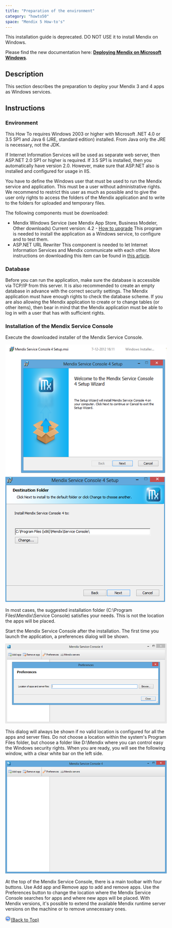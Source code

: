 ```yaml
---
title: "Preparation of the environment"
category: "howto50"
space: "Mendix 5 How-to's"
---
```

This installation guide is deprecated. DO NOT USE it to install Mendix on Windows.

Please find the new documentation here: **[Deploying Mendix on Microsoft Windows](Deploying+Mendix+on+Microsoft+Windows)**.

## Description

This section describes the preparation to deploy your Mendix 3 and 4 apps as Windows services.

## Instructions

### Environment

This How To requires Windows 2003 or higher with Microsoft .NET 4.0 or 3.5 SP1 and Java 6 (JRE, standard edition) installed. From Java only the JRE is necessary, not the JDK.

If Internet Information Services will be used as separate web server, then ASP.NET 2.0 SP1 or higher is required. If 3.5 SP1 is installed, then you automatically have version 2.0\. However, make sure that ASP.NET also is installed and configured for usage in IIS.

You have to define the Windows user that must be used to run the Mendix service and application. This must be a user without administrative rights. We recommend to restrict this user as much as possible and to give the user only rights to access the folders of the Mendix application and to write to the folders for uploaded and temporary files.

The following components must be downloaded:

*   Mendix Windows Service (see Mendix App Store, Business Modeler, Other downloads)
    Current version: 4.2 - [How to upgrade](Upgrading+the+Mendix+Service+Console)
    This program is needed to install the application as a Windows service, to configure and to test them.
*   ASP.NET URL Rewriter
    This component is needed to let Internet Information Services and Mendix communicate with each other.
    More instructions on downloading this item can be found in [this article](Setting+up+Internet+Information+Services).

### Database

Before you can run the application, make sure the database is accessible via TCP/IP from this server. It is also recommended to create an empty database in advance with the correct security settings. The Mendix application must have enough rights to check the database scheme. If you are also allowing the Mendix application to create or to change tables (or other items), then bear in mind that the Mendix application must be able to log in with a user that has with sufficient rights.

### Installation of the Mendix Service Console

Execute the downloaded installer of the Mendix Service Console.

![](attachments/2949145/3080300.png) ![](attachments/2949145/3080313.png)

In most cases, the suggested installation folder (C:\Program Files\Mendix\Service Console) satisfies your needs. This is not the location the apps will be placed.

Start the Mendix Service Console after the installation. The first time you launch the application, a preferences dialog will be shown.

![](attachments/2949145/3080314.png)

This dialog will always be shown if no valid location is configured for all the apps and server files. Do not choose a location within the system's Program Files folder, but choose a folder like D:\Mendix where you can control easy the Windows security rights.
When you are ready, you will see the following window, with a clear white bar on the left side.

![](attachments/2949145/3080311.png)

At the top of the Mendix Service Console, there is a main toolbar with four buttons. Use Add app and Remove app to add and remove apps. Use the Preferences button to change the location where the Mendix Service Console searches for apps and where new apps will be placed. With Mendix versions, it's possible to extend the available Mendix runtime server versions on the machine or to remove unnecessary ones.

[![](attachments/819203/917564.png)](Preparation+of+the+environment)[(Back to Top)](Preparation+of+the+environment)